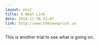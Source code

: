 ```yaml
---
layout: post
title: A Neat Link
date: 2014-11-30 21:07
link: http://www.thenewsprint.co
---
```


This is another trial to see what is going on. 